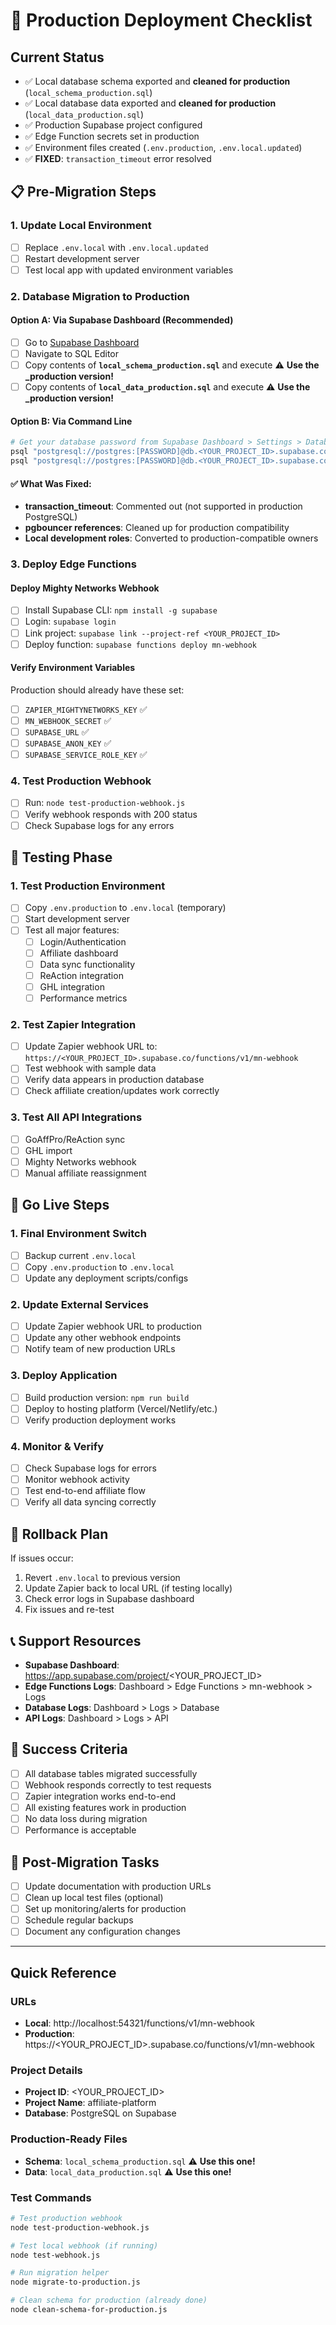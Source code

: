 # 🚀 Production Deployment Checklist

## Current Status
- ✅ Local database schema exported and **cleaned for production** (`local_schema_production.sql`)
- ✅ Local database data exported and **cleaned for production** (`local_data_production.sql`) 
- ✅ Production Supabase project configured
- ✅ Edge Function secrets set in production
- ✅ Environment files created (`.env.production`, `.env.local.updated`)
- ✅ **FIXED**: `transaction_timeout` error resolved

## 📋 Pre-Migration Steps

### 1. Update Local Environment
- [ ] Replace `.env.local` with `.env.local.updated`
- [ ] Restart development server
- [ ] Test local app with updated environment variables

### 2. Database Migration to Production

#### Option A: Via Supabase Dashboard (Recommended)
- [ ] Go to [Supabase Dashboard](https://app.supabase.com/project/<YOUR_PROJECT_ID>)
- [ ] Navigate to SQL Editor
- [ ] Copy contents of **`local_schema_production.sql`** and execute ⚠️ **Use the _production version!**
- [ ] Copy contents of **`local_data_production.sql`** and execute ⚠️ **Use the _production version!**

#### Option B: Via Command Line
```bash
# Get your database password from Supabase Dashboard > Settings > Database
psql "postgresql://postgres:[PASSWORD]@db.<YOUR_PROJECT_ID>.supabase.co:5432/postgres" < local_schema_production.sql
psql "postgresql://postgres:[PASSWORD]@db.<YOUR_PROJECT_ID>.supabase.co:5432/postgres" < local_data_production.sql
```

#### ✅ **What Was Fixed:**
- **transaction_timeout**: Commented out (not supported in production PostgreSQL)
- **pgbouncer references**: Cleaned up for production compatibility
- **Local development roles**: Converted to production-compatible owners

### 3. Deploy Edge Functions

#### Deploy Mighty Networks Webhook
- [ ] Install Supabase CLI: `npm install -g supabase`
- [ ] Login: `supabase login`
- [ ] Link project: `supabase link --project-ref <YOUR_PROJECT_ID>`
- [ ] Deploy function: `supabase functions deploy mn-webhook`

#### Verify Environment Variables
Production should already have these set:
- [ ] `ZAPIER_MIGHTYNETWORKS_KEY` ✅
- [ ] `MN_WEBHOOK_SECRET` ✅
- [ ] `SUPABASE_URL` ✅
- [ ] `SUPABASE_ANON_KEY` ✅
- [ ] `SUPABASE_SERVICE_ROLE_KEY` ✅

### 4. Test Production Webhook
- [ ] Run: `node test-production-webhook.js`
- [ ] Verify webhook responds with 200 status
- [ ] Check Supabase logs for any errors

## 🧪 Testing Phase

### 1. Test Production Environment
- [ ] Copy `.env.production` to `.env.local` (temporary)
- [ ] Start development server
- [ ] Test all major features:
  - [ ] Login/Authentication
  - [ ] Affiliate dashboard
  - [ ] Data sync functionality
  - [ ] ReAction integration
  - [ ] GHL integration
  - [ ] Performance metrics

### 2. Test Zapier Integration
- [ ] Update Zapier webhook URL to: `https://<YOUR_PROJECT_ID>.supabase.co/functions/v1/mn-webhook`
- [ ] Test webhook with sample data
- [ ] Verify data appears in production database
- [ ] Check affiliate creation/updates work correctly

### 3. Test All API Integrations
- [ ] GoAffPro/ReAction sync
- [ ] GHL import
- [ ] Mighty Networks webhook
- [ ] Manual affiliate reassignment

## 🚀 Go Live Steps

### 1. Final Environment Switch
- [ ] Backup current `.env.local`
- [ ] Copy `.env.production` to `.env.local`
- [ ] Update any deployment scripts/configs

### 2. Update External Services
- [ ] Update Zapier webhook URL to production
- [ ] Update any other webhook endpoints
- [ ] Notify team of new production URLs

### 3. Deploy Application
- [ ] Build production version: `npm run build`
- [ ] Deploy to hosting platform (Vercel/Netlify/etc.)
- [ ] Verify production deployment works

### 4. Monitor & Verify
- [ ] Check Supabase logs for errors
- [ ] Monitor webhook activity
- [ ] Test end-to-end affiliate flow
- [ ] Verify all data syncing correctly

## 🔧 Rollback Plan

If issues occur:
1. Revert `.env.local` to previous version
2. Update Zapier back to local URL (if testing locally)
3. Check error logs in Supabase dashboard
4. Fix issues and re-test

## 📞 Support Resources

- **Supabase Dashboard**: https://app.supabase.com/project/<YOUR_PROJECT_ID>
- **Edge Functions Logs**: Dashboard > Edge Functions > mn-webhook > Logs
- **Database Logs**: Dashboard > Logs > Database
- **API Logs**: Dashboard > Logs > API

## 🎯 Success Criteria

- [ ] All database tables migrated successfully
- [ ] Webhook responds correctly to test requests
- [ ] Zapier integration works end-to-end
- [ ] All existing features work in production
- [ ] No data loss during migration
- [ ] Performance is acceptable

## 📝 Post-Migration Tasks

- [ ] Update documentation with production URLs
- [ ] Clean up local test files (optional)
- [ ] Set up monitoring/alerts for production
- [ ] Schedule regular backups
- [ ] Document any configuration changes

---

## Quick Reference

### URLs
- **Local**: http://localhost:54321/functions/v1/mn-webhook
- **Production**: https://<YOUR_PROJECT_ID>.supabase.co/functions/v1/mn-webhook

### Project Details
- **Project ID**: <YOUR_PROJECT_ID>
- **Project Name**: affiliate-platform
- **Database**: PostgreSQL on Supabase

### Production-Ready Files
- **Schema**: `local_schema_production.sql` ⚠️ **Use this one!**
- **Data**: `local_data_production.sql` ⚠️ **Use this one!**

### Test Commands
```bash
# Test production webhook
node test-production-webhook.js

# Test local webhook (if running)
node test-webhook.js

# Run migration helper
node migrate-to-production.js

# Clean schema for production (already done)
node clean-schema-for-production.js
``` 